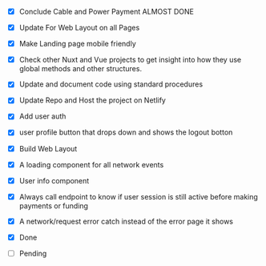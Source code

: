 

- [x] Conclude Cable and Power Payment  ALMOST DONE

- [x] Update For Web Layout on all Pages

- [x] Make Landing page mobile friendly

- [x] Check other Nuxt and Vue projects to get insight into how they use global methods and other structures.

- [x] Update and document code using standard procedures

- [x] Update Repo and Host the project on Netlify



- [x] Add user auth

- [x] user profile button that drops down and shows the logout botton

- [x] Build Web Layout

- [x] A loading component for all network events

- [x] User info component

- [x] Always call endpoint to know if user session is still active before making payments or funding 

- [x] A network/request error catch instead of the error page it shows 


- [x] Done
- [ ] Pending
